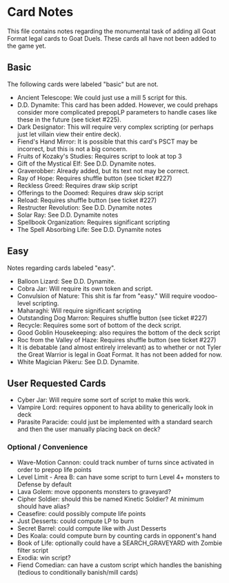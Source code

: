 # Card Notes

This file contains notes regarding the monumental task of adding all Goat Format legal cards to Goat Duels. These cards all have not been added to the game yet.

## Basic

The following cards were labeled "basic" but are not.

- Ancient Telescope: We could just use a mill 5 script for this.
- D.D. Dynamite: This card has been added. However, we could prehaps consider more complicated prepopLP parameters to handle cases like these in the future (see ticket #225).
- Dark Designator: This will require very complex scripting (or perhaps just let villain view their entire deck).
- Fiend's Hand Mirror: It is possible that this card's PSCT may be incorrect, but this is not a big concern.
- Fruits of Kozaky's Studies: Requires script to look at top 3
- Gift of the Mystical Elf: See D.D. Dynamite notes.
- Graverobber: Already added, but its text not may be correct.
- Ray of Hope: Requires shuffle button (see ticket #227)
- Reckless Greed: Requires draw skip script
- Offerings to the Doomed: Requires draw skip script
- Reload: Requires shuffle button (see ticket #227)
- Restructer Revolution: See D.D. Dynamite notes
- Solar Ray: See D.D. Dynamite notes
- Spellbook Organization: Requires significant scripting
- The Spell Absorbing Life: See D.D. Dynamite notes

## Easy

Notes regarding cards labeled "easy".

- Balloon Lizard: See D.D. Dynamite.
- Cobra Jar: Will require its own token and script.
- Convulsion of Nature: This shit is far from "easy." Will require voodoo-level scripting.
- Maharaghi: Will require significant scripting
- Outstanding Dog Marron: Requires shuffle button (see ticket #227)
- Recycle: Requires some sort of bottom of the deck script.
- Good Goblin Housekeeping: also requires the bottom of the deck script
- Roc from the Valley of Haze: Requires shuffle button (see ticket #227)
- It is debatable (and almost entirely irrelevant) as to whether or not Tyler the Great Warrior is legal in Goat Format. It has not been added for now.
- White Magician Pikeru: See D.D. Dynamite.

## User Requested Cards

- Cyber Jar: Will require some sort of script to make this work.
- Vampire Lord: requires opponent to hava ability to generically look in deck
- Parasite Paracide: could just be implemented with a standard search and then the user manually placing back on deck?

### Optional / Convenience

- Wave-Motion Cannon: could track number of turns since activated in order to prepop life points
- Level Limit - Area B: can have some script to turn Level 4+ monsters to Defense by default
- Lava Golem: move opponents monsters to graveyard?
- Cipher Soldier: should this be named Kinetic Soldier? At minimum should have alias?
- Ceasefire: could possibly compute life points
- Just Desserts: could compute LP to burn
- Secret Barrel: could compute like with Just Desserts
- Des Koala: could compute burn by counting cards in opponent's hand
- Book of Life: optionally could have a SEARCH_GRAVEYARD with Zombie filter script
- Exodia: win script?
- Fiend Comedian: can have a custom script which handles the banishing (tedious to conditionally banish/mill cards)
